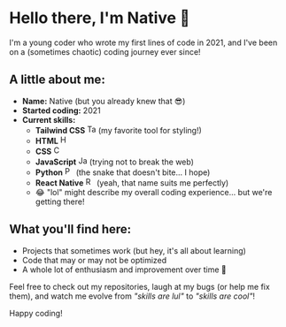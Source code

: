 # Hello there, I'm Native 👋

I'm a young coder who wrote my first lines of code in 2021, and I've been on a (sometimes chaotic) coding journey ever since!

## A little about me:
- **Name:** Native (but you already knew that 😎)
- **Started coding:** 2021
- **Current skills:** 
  - **Tailwind CSS** <img src="https://upload.wikimedia.org/wikipedia/commons/d/d7/Tailwind_CSS_Logo.svg" alt="Tailwind CSS" width="16" height="16"/> (my favorite tool for styling!)
  - **HTML** <img src="https://upload.wikimedia.org/wikipedia/commons/thumb/6/61/HTML5_logo_and_wordmark.svg/50px-HTML5_logo_and_wordmark.svg.png" alt="HTML" width="16" height="16"/>
  - **CSS** <img src="https://upload.wikimedia.org/wikipedia/commons/thumb/d/d5/CSS3_logo_and_wordmark.svg/50px-CSS3_logo_and_wordmark.svg.png" alt="CSS" width="16" height="16"/>
  - **JavaScript** <img src="https://upload.wikimedia.org/wikipedia/commons/6/6a/JavaScript-logo.png" alt="JavaScript" width="16" height="16"/> (trying not to break the web)
  - **Python** <img src="https://upload.wikimedia.org/wikipedia/commons/c/c3/Python-logo-notext.svg" alt="Python" width="16" height="16"/> (the snake that doesn't bite... I hope)
  - **React Native** <img src="https://upload.wikimedia.org/wikipedia/commons/a/a7/React-icon.svg" alt="React Native" width="16" height="16"/> (yeah, that name suits me perfectly)
  - 😂 "lol" might describe my overall coding experience... but we're getting there!

## What you'll find here:
- Projects that sometimes work (but hey, it's all about learning)
- Code that may or may not be optimized
- A whole lot of enthusiasm and improvement over time 🚀

Feel free to check out my repositories, laugh at my bugs (or help me fix them), and watch me evolve from *"skills are lul"* to *"skills are cool"*!

Happy coding!

